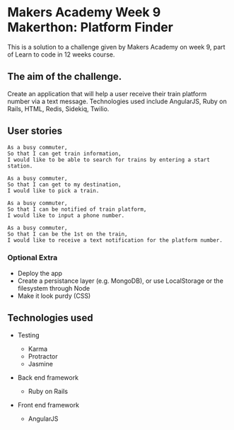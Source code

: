Makers Academy Week 9 Makerthon:  Platform Finder
=================

This is a solution to a challenge given by Makers Academy on week 9, part of Learn to code in 12 weeks course.

The aim of the challenge.
-------------------------

Create an application that will help a user receive their train platform number via a text message. Technologies used include AngularJS, Ruby on Rails, HTML, Redis, Sidekiq, Twilio.

User stories
------------
```
As a busy commuter,
So that I can get train information,
I would like to be able to search for trains by entering a start station.

As a busy commuter,
So that I can get to my destination,
I would like to pick a train.

As a busy commuter,
So that I can be notified of train platform,
I would like to input a phone number.

As a busy commuter,
So that I can be the 1st on the train,
I would like to receive a text notification for the platform number.

```

### Optional Extra

* Deploy the app
* Create a persistance layer (e.g. MongoDB), or use LocalStorage or the filesystem through Node
* Make it look purdy (CSS)


Technologies used
-----------------

  * Testing
    * Karma
    * Protractor
    * Jasmine


  * Back end framework
    * Ruby on Rails


  * Front end framework
    * AngularJS
    
